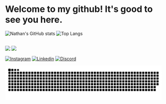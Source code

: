 # Welcome to my github! It's good to see you here.





![Nathan's GitHub stats](https://github-readme-stats.vercel.app/api?username=coderlupus&show_icons=true&theme=tokyonight&rank_icon=github)
![Top Langs](https://github-readme-stats.vercel.app/api/top-langs/?username=coderlupus&hide_progress=true&theme=tokyonight)

<div style="display: inline block"><br>
<img align="center” height="30" width="40" src="https://cdn.jsdelivr.net/gh/devicons/devicon@latest/icons/python/python-original.svg" />
<img align="center” height="30" width="40" src="https://cdn.jsdelivr.net/gh/devicons/devicon@latest/icons/c/c-original.svg" />        
</div>

[![Instagram](https://img.shields.io/badge/Instagram-E4405F?style=for-the-badge&logo=instagram&logoColor=white)](https://www.instagram.com/nlpsr_/)
[![Linkedin](https://img.shields.io/badge/LinkedIn-0077B5?style=for-the-badge&logo=linkedin&logoColor=white)](https://www.linkedin.com/in/nlopesr/)
[![Discord](https://img.shields.io/badge/Discord-7289DA?style=for-the-badge&logo=discord&logoColor=white)](https://discordapp.com/users/500404345091653632)

<div>
<picture>
  <source media="(prefers-color-scheme: dark)" srcset="https://raw.githubusercontent.com/platane/platane/output/github-contribution-grid-snake-dark.svg">
  <source media="(prefers-color-scheme: light)" srcset="https://raw.githubusercontent.com/platane/platane/output/github-contribution-grid-snake.svg">
  <img alt="github contribution grid snake animation" src="https://raw.githubusercontent.com/platane/platane/output/github-contribution-grid-snake.svg">
</picture>
</div>
